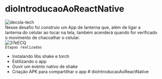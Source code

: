 # dioIntroducaoAoReactNative 

![decola-tech](https://user-images.githubusercontent.com/60412898/174667671-d274118b-0e2e-4f0d-b537-3d80cde8b479.png)</br>
Nesse desafio foi construio um App de lanterna que, além de ligar a lanterna do celular ao tocar na tela, também acenderá quando for verificado o movimento de chacoalhar o celular.
<br/>
![37eECQ](https://user-images.githubusercontent.com/60412898/174671396-78a54c8a-d938-498c-b61d-5d4f3c3f79db.gif)
<br/>
``Etapas realizadas``
- Instalando libs shake e torch
- Estilizando o app
- Ouvir um evento nativo de shake
- Criação APK para compartilhar o app
#   d i o I n t r o d u c a o A o R e a c t N a t i v e  
 
